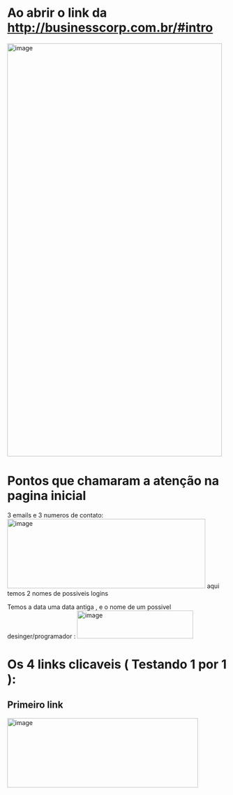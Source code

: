 # Ao abrir o link da http://businesscorp.com.br/#intro

<img width="492" height="945" alt="image" src="https://github.com/user-attachments/assets/3fa26601-ec93-4987-bc45-d09d374dbf93" />


<tr>

# Pontos que chamaram a atenção na pagina inicial

3 emails e 3 numeros de contato:
<img width="454" height="159" alt="image" src="https://github.com/user-attachments/assets/06bf792a-51b6-49b7-99a6-e9171d29db00" />
aqui temos 2 nomes de possiveis logins

<tr>

Temos a data uma data antiga , e o nome de um possivel desinger/programador :
<img width="266" height="64" alt="image" src="https://github.com/user-attachments/assets/da0c9f84-5562-4f96-8661-e5a9b21383a5" />

<tr>

# Os 4 links clicaveis ( Testando 1 por 1 ):

## Primeiro link
<img width="437" height="159" alt="image" src="https://github.com/user-attachments/assets/e3dcc68c-d58a-4d5c-9d1e-303dd115d654" />
